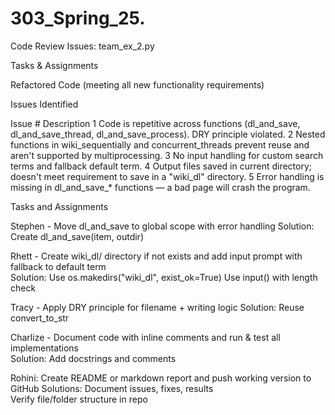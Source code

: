 # 303_Spring_25.

Code Review Issues: team_ex_2.py

Tasks & Assignments 

Refactored Code (meeting all new functionality requirements)

Issues Identified

Issue #	Description
1	Code is repetitive across functions (dl_and_save, dl_and_save_thread, dl_and_save_process). DRY principle violated.
2	Nested functions in wiki_sequentially and concurrent_threads prevent reuse and aren't supported by multiprocessing.
3	No input handling for custom search terms and fallback default term.
4	Output files saved in current directory; doesn't meet requirement to save in a "wiki_dl" directory.
5	Error handling is missing in dl_and_save_* functions — a bad page will crash the program.


Tasks and Assignments

Stephen - Move dl_and_save to global scope with error handling
Solution: Create dl_and_save(item, outdir)


Rhett - Create wiki_dl/ directory if not exists	and add input prompt with fallback to default term	
Solution: Use os.makedirs("wiki_dl", exist_ok=True)
          Use input() with length check 

Tracy - Apply DRY principle for filename + writing logic
Solution: Reuse convert_to_str

Charlize - Document code with inline comments and run & test all implementations	
Solution: Add docstrings and comments

Rohini: Create README or markdown report and push working version to GitHub
Solutions: Document issues, fixes, results	
Verify file/folder structure in repo